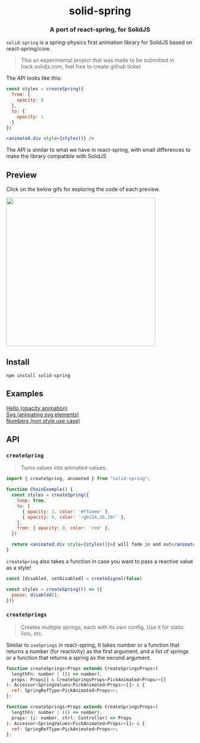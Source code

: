 
<h1 align="center">solid-spring</h1>
<h3 align="center">A port of react-spring, for SolidJS</h3>

`solid-spring` is a spring-physics first animation library for SolidJS based on react-spring/core.

> This an experimental project that was made to be submitted in hack.solidjs.com, feel free to create github ticket

The API looks like this:

```jsx
const styles = createSpring({
  from: {
    opacity: 0
  },
  to: {
    opacity: 1
  }
})

<animated.div style={styles()} />
```

The API is similar to what we have in react-spring, with small differences to make the library compatible with SolidJS

## Preview
Click on the below gifs for exploring the code of each preview.

<a href="https://codesandbox.io/s/spring-gestures-5xb9p8"><img src="https://i.imgur.com/qLKJod3.gif" width="400"/></a>


## Install

```shell
npm install solid-spring
```
## Examples

[Hello (opacity animation)](https://codesandbox.io/s/hello-qe3eq5?file=/index.tsx)
<br />
[Svg (animating svg elements)](https://codesandbox.io/s/svg-omnp4c?file=/index.tsx)
<br />
[Numbers (non style use case)](https://codesandbox.io/s/numbers-kbc57h?file=/index.tsx)

## API

### `createSpring`
> Turns values into animated-values.

```jsx
import { createSpring, animated } from "solid-spring";

function ChainExample() {
  const styles = createSpring({
    loop: true,
    to: [
      { opacity: 1, color: '#ffaaee' },
      { opacity: 0, color: 'rgb(14,26,19)' },
    ],
    from: { opacity: 0, color: 'red' },
  })

  return <animated.div style={styles()}>I will fade in and out</animated.div>
}
```
`createSpring` also takes a function in case you want to pass a reactive value as a style!
```jsx
const [disabled, setDisabled] = createSignal(false)

const styles = createSpring(() => ({
  pause: disabled(),
}))
```
### `createSprings`
> Creates multiple springs, each with its own config. Use it for static lists, etc.

Similar to `useSprings` in react-spring, It takes number or a function that returns a number (for reactivity) as the first argument, and a list of springs or a function that returns a spring as the second argument.

```jsx
function createSprings<Props extends CreateSpringsProps>(
  lengthFn: number | (() => number),
  props: Props[] & CreateSpringsProps<PickAnimated<Props>>[]
): Accessor<SpringValues<PickAnimated<Props>>[]> & {
  ref: SpringRefType<PickAnimated<Props>>;
};

function createSprings<Props extends CreateSpringsProps>(
  lengthFn: number | (() => number),
  props: (i: number, ctrl: Controller) => Props
): Accessor<SpringValues<PickAnimated<Props>>[]> & {
  ref: SpringRefType<PickAnimated<Props>>;
};
```
